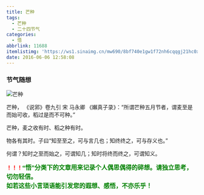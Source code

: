 ```yaml
---
title: 芒种
tags:
  - 芒种
  - 二十四节气
categories:
  - 悟
abbrlink: 11688
itemlistimg: 'https://ws1.sinaimg.cn/mw690/8bf740e1gw1f72nh6cqqgj21hc0xc7wh.jpg'
date: 2016-06-06 12:58:08
---
```

### 节气随想
![芒种](https://ws3.sinaimg.cn/mw690/8bf740e1gw1f72nh9a648j21hc0xc7wh.jpg)

芒种， 《说郛》卷九引 宋 马永卿 《嬾真子录》：“所谓芒种五月节者，谓麦至是而始可收，稻过是而不可种。”

芒种，麦之收有时、稻之种有时。&nbsp;

物各有其时。子曰“知至至之，可与言几也；知终终之，可与存义也。”

何谓？知时之至而始之，可谓知几；知时将终而终之，可谓知义。  


**<font color=red>！！！</font><font color=green face=微软雅黑 size=3>“悟”分类下的文章用来记录个人偶思偶得的碎想。请独立思考，切勿轻信。  
如若这些小言琐语能引发您的遐想、感悟，不亦乐乎！</font>**
